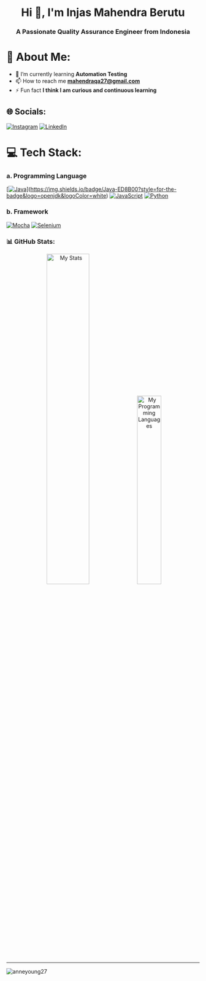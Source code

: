 <h1 align="center">Hi 👋, I'm Injas Mahendra Berutu</h1>
<h3 align="center">A Passionate Quality Assurance Engineer from Indonesia</h3>

# 💫 About Me:
- 🌱 I’m currently learning **Automation Testing**
- 📫 How to reach me **mahendraqa27@gmail.com** 
- ⚡ Fun fact **I think I am curious and continuous learning**


## 🌐 Socials:
[![Instagram](https://img.shields.io/badge/Instagram-%23E4405F.svg?logo=Instagram&logoColor=white)](https://www.instagram.com/mahendra2708_/) [![LinkedIn](https://custom-icon-badges.demolab.com/badge/LinkedIn-0A66C2?logo=linkedin-white&logoColor=fff)](https://www.linkedin.com/in/imb27/)

# 💻 Tech Stack:
### a. Programming Language
[[![Java](https://img.shields.io/badge/Java-%23ED8B00.svg?logo=openjdk&logoColor=white)](#)](https://img.shields.io/badge/Java-ED8B00?style=for-the-badge&logo=openjdk&logoColor=white)
[![JavaScript](https://img.shields.io/badge/JavaScript-F7DF1E?logo=javascript&logoColor=000)](#)
[![Python](https://img.shields.io/badge/Python-3776AB?logo=python&logoColor=fff)](#)

### b. Framework
[![Mocha](https://img.shields.io/badge/Mocha-8D6748?logo=mocha&logoColor=fff)](#)
[![Selenium](https://img.shields.io/badge/Selenium-43B02A?logo=selenium&logoColor=fff)](#)




<h3 align="left">📊 GitHub Stats:</h3>
<p align="center">
  <img alt="My Stats" width="47%" src="https://github-readme-stats.vercel.app/api?username=anneyoung27&show_icons=true&bg_color=00000000&theme=github_dark_dimmed"/>
  <img alt="My Programming Languages" width="35.5%" src="https://github-readme-stats.vercel.app/api/top-langs/?username=anneyoung27&layout=compact&theme=github_dark_dimmed"/>
</p>

---
<p align="left"> <img src="https://komarev.com/ghpvc/?username=anneyoung27&label=Profile%20views&color=0e75b6&style=flat" alt="anneyoung27" /> </p>

<!-- Proudly created with GPRM ( https://gprm.itsvg.in ) -->
